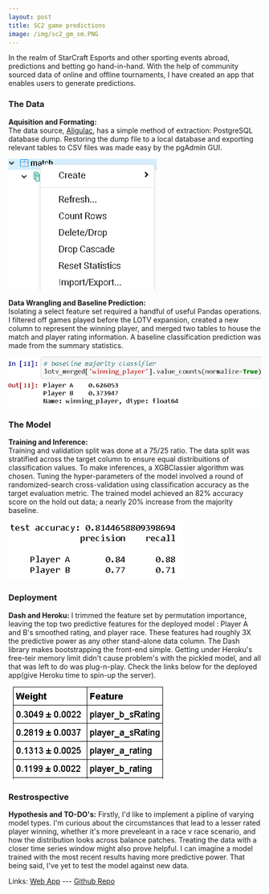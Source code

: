 ```yaml
---
layout: post
title: SC2 game predictions
image: /img/sc2_gm_sm.PNG
---
```

  In the realm of StarCraft Esports and other sporting events abroad, predictions and betting go hand-in-hand.  With the help of community
sourced data of online and offline tournaments, I have created an app that enables users to generate predictions.

### The Data
 **Aquisition and Formating:**<br/>
  The data source, [Aligulac](http://aligulac.com/), has a simple method of extraction: PostgreSQL database dump. Restoring the dump file to a local database and exporting relevant tables to CSV files was made easy by the pgAdmin GUI.

![](/img/psql_export.PNG)

  **Data Wrangling and Baseline Prediction:**<br/>
  Isolating a select feature set required a handful of useful Pandas operations. I filtered off games played before the LOTV expansion, created  a new column to represent the winning player, and merged two tables to house the match and player rating information. A baseline classification prediction was made from the summary statistics.

![](/img/sc2_baseline_predict.PNG)

### The Model
**Training and Inference:**<br/>
 Training and validation split was done at a 75/25 ratio. The data split was stratified across the target column to ensure equal distribuitions of classification values. To make inferences, a XGBClassier algorithm was chosen. Tuning the hyper-parameters of the model involved a round of randomized-search cross-validation using classification accuracy as the target evaluation metric. The trained model achieved an 82% accuracy score on the hold out data; a nearly 20% increase from the majority baseline.
 
 ![](/img/sc2_model_accuracy.PNG)
 
 ### Deployment
 **Dash and Heroku:**
  I trimmed the feature set by permutation importance, leaving the top two predictive features for the deployed model : Player A and B's smoothed rating, and player race. These features had roughly 3X the predictive power as any other stand-alone data column. The Dash library makes bootstrapping the front-end simple. Getting under Heroku's free-teir memory limit didn't cause problem's with the pickled model, and all that was left to do was plug-n-play. Check the links below for the deployed app(give Heroku time to spin-up the server).
  
 ![](/img/sc2_feature_importance.PNG)
  
 ### Restrospective
 **Hypothesis and TO-DO's:**
  Firstly, I'd like to implement a pipline of varying model types. I'm curious about the circumstances that lead to a lesser rated player winning, whether it's more preveleant in a race v race scenario, and how the distribution looks across balance patches. Treating the data with a closer time series window might also prove helpful. I can imagine a model trained with the most recent results having more predictive power. That being said, I've yet to test the model against new data.

  
Links: [Web App](https://sc2predict.herokuapp.com/) ---  [Github Repo](https://github.com/mjh09/aligulac_project)
